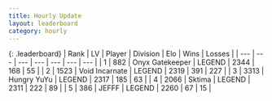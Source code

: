 ```yaml
---
title: Hourly Update
layout: leaderboard
category: hourly
---
```


{: .leaderboard}
| Rank | LV | Player | Division | Elo | Wins | Losses |
| --- | --- | --- | --- | --- | --- | --- |
| <span data-change="1">1</span> | 882 | <span title="ID: 402846">Onyx Gatekeeper</span> | LEGEND | <span data-change="20">2344</span> | <span data-change="3">168</span> | <span data-change="0">55</span> |
| <span data-change="-1">2</span> | 1523 | <span title="ID: 366840">Void Incarnate</span> | LEGEND | <span data-change="-19">2319</span> | <span data-change="1">391</span> | <span data-change="2">227</span> |
| <span data-change="0">3</span> | 3313 | <span title="ID: 164871">Hungry YuYu</span> | LEGEND | <span data-change="0">2317</span> | <span data-change="0">185</span> | <span data-change="0">63</span> |
| <span data-change="0">4</span> | 2066 | <span title="ID: 353063">Sktima</span> | LEGEND | <span data-change="0">2311</span> | <span data-change="0">222</span> | <span data-change="0">89</span> |
| <span data-change="0">5</span> | 386 | <span title="ID: 488585">JEFFF</span> | LEGEND | <span data-change="0">2260</span> | <span data-change="0">67</span> | <span data-change="0">15</span> |